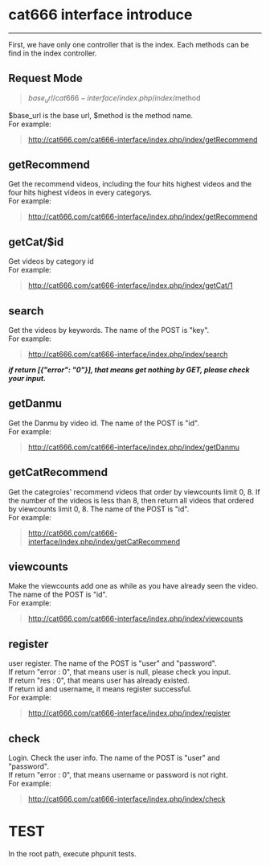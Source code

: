 # cat666 interface introduce
-----
First, we have only one controller that is the index. Each methods can be find in the index controller.

## Request Mode
> $base_url/cat666-interface/index.php/index/$method

$base_url is the base url, $method is the method name.   
For example:
> http://cat666.com/cat666-interface/index.php/index/getRecommend

## getRecommend
Get the recommend videos, including the four hits highest videos and the four hits highest videos in every categorys.  
For example:
> http://cat666.com/cat666-interface/index.php/index/getRecommend

## getCat/$id
Get videos by category id  
For example:
> http://cat666.com/cat666-interface/index.php/index/getCat/1

## search
Get the videos by keywords. The name of the POST is "key".  
For example:
> http://cat666.com/cat666-interface/index.php/index/search

***if return [{"error": "0"}], that means get nothing by GET, please check your input.***

## getDanmu
Get the Danmu by video id. The name of the POST is "id".  
For example:
> http://cat666.com/cat666-interface/index.php/index/getDanmu  
  
## getCatRecommend
Get the categroies' recommend videos that order by viewcounts limit 0, 8. If the number of the videos is less than 8, then return all videos that ordered by viewcounts limit 0, 8. The name of the POST is "id".  
For example:
> http://cat666.com/cat666-interface/index.php/index/getCatRecommend  

## viewcounts
Make the viewcounts add one as while as you have already seen the video. The name of the POST is "id".    
For example:
> http://cat666.com/cat666-interface/index.php/index/viewcounts  

## register
user register. The name of the POST is "user" and "password".  
If return "error : 0", that means user is null, please check you input.  
If return "res : 0", that means user has already existed.  
If return id and username, it means register successful.  
For example:
> http://cat666.com/cat666-interface/index.php/index/register

## check
Login. Check the user info. The name of the POST is "user" and "password".   
If return "error : 0", that means username or password is not right.  
For example:
> http://cat666.com/cat666-interface/index.php/index/check


# TEST
In the root path, execute phpunit tests.